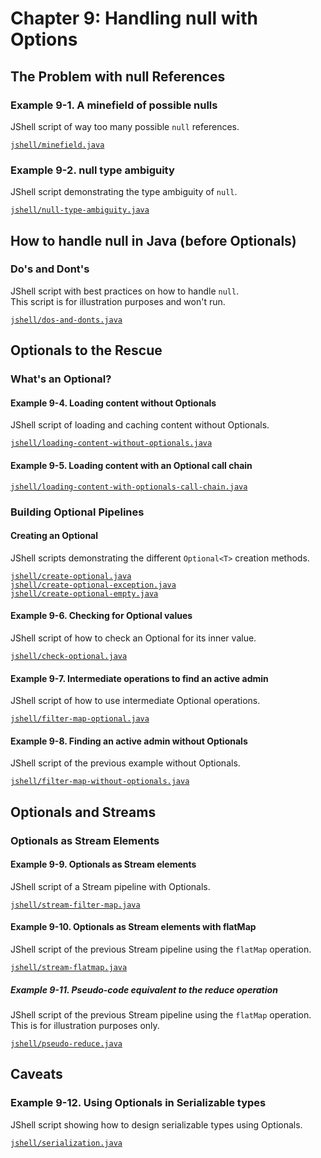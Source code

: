 # Chapter 9: Handling null with Options

## The Problem with null References

### Example 9-1. A minefield of possible nulls

JShell script of way too many possible `null` references.

[`jshell/minefield.java`](jshell/minefield.java)

### Example 9-2. null type ambiguity

JShell script demonstrating the type ambiguity of `null`.

[`jshell/null-type-ambiguity.java`](jshell/null-type-ambiguity.java)


## How to handle null in Java (before Optionals)

### Do's and Dont's

JShell script with best practices on how to handle `null`.  
This script is for illustration purposes and won't run.

[`jshell/dos-and-donts.java`](jshell/dos-and-donts.java)


## Optionals to the Rescue

### What's an Optional?

#### Example 9-4. Loading content without Optionals

JShell script of loading and caching content without Optionals.

[`jshell/loading-content-without-optionals.java`](jshell/loading-content-without-optionals.java)

#### Example 9-5. Loading content with an Optional call chain

[`jshell/loading-content-with-optionals-call-chain.java`](jshell/loading-content-with-optionals-call-chain.java)


### Building Optional Pipelines

#### Creating an Optional

JShell scripts demonstrating the different `Optional<T>` creation methods.

[`jshell/create-optional.java`](jshell/create-optional.java)  
[`jshell/create-optional-exception.java`](jshell/create-optional-exception.java)  
[`jshell/create-optional-empty.java`](jshell/create-optional-empty.java)

#### Example 9-6. Checking for Optional values

JShell script of how to check an Optional for its inner value.

[`jshell/check-optional.java`](jshell/check-optional.java)


#### Example 9-7. Intermediate operations to find an active admin

JShell script of how to use intermediate Optional operations.

[`jshell/filter-map-optional.java`](jshell/filter-map-optional.java)

#### Example 9-8. Finding an active admin without Optionals

JShell script of the previous example without Optionals.

[`jshell/filter-map-without-optionals.java`](jshell/filter-map-without-optionals.java)


## Optionals and Streams

### Optionals as Stream Elements

#### Example 9-9. Optionals as Stream elements

JShell script of a Stream pipeline with Optionals.

[`jshell/stream-filter-map.java`](jshell/stream-filter-map.java)

#### Example 9-10. Optionals as Stream elements with flatMap

JShell script of the previous Stream pipeline using the `flatMap` operation.

[`jshell/stream-flatmap.java`](jshell/stream-flatmap.java)


##### Example 9-11. Pseudo-code equivalent to the reduce operation

JShell script of the previous Stream pipeline using the `flatMap` operation.  
This is for illustration purposes only.

[`jshell/pseudo-reduce.java`](jshell/pseudo-reduce.java)

## Caveats

### Example 9-12. Using Optionals in Serializable types

JShell script showing how to design serializable types using Optionals.

[`jshell/serialization.java`](jshell/serialization.java)


